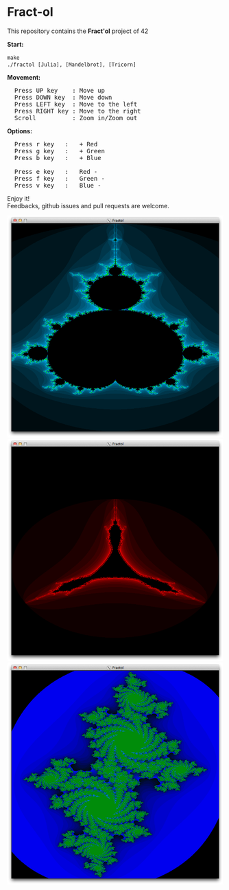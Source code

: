 # Fract-ol

This repository contains the __Fract'ol__ project of 42

__Start:__  
	
	make
	./fractol [Julia], [Mandelbrot], [Tricorn]   

__Movement:__  
<pre>
  Press UP key    :	Move up
  Press DOWN key  :	Move down
  Press LEFT key  :	Move to the left
  Press RIGHT key :	Move to the right
  Scroll          :	Zoom in/Zoom out
</pre>
__Options:__  
<pre>
  Press r key	:	+ Red
  Press g key	:	+ Green
  Press b key	:	+ Blue

  Press e key	:	Red -
  Press f key	:	Green -
  Press v key	:	Blue -
</pre>
Enjoy it!  
Feedbacks, github issues and pull requests are welcome.  

<img src="https://raw.githubusercontent.com/dvolberg/Fract-ol/master/mandelbrot.png">
<img src="https://raw.githubusercontent.com/dvolberg/Fract-ol/master/tricorn.png">
<img src="https://raw.githubusercontent.com/dvolberg/Fract-ol/master/julia.png">
